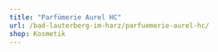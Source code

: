 ```yaml
---
title: "Parfümerie Aurel HC"
url: /bad-lauterberg-im-harz/parfuemerie-aurel-hc/
shop: Kosmetik
---
```

